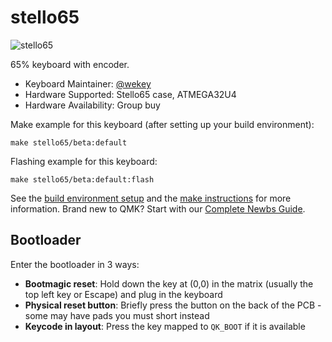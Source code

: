 # stello65

![stello65](https://i.imgur.com/dvzVYH1h.png)

65% keyboard with encoder.

* Keyboard Maintainer: [@wekey](https://github.com/wekey-dev)
* Hardware Supported: Stello65 case, ATMEGA32U4
* Hardware Availability: Group buy

Make example for this keyboard (after setting up your build environment):

    make stello65/beta:default

Flashing example for this keyboard:

    make stello65/beta:default:flash

See the [build environment setup](https://docs.qmk.fm/#/getting_started_build_tools) and the [make instructions](https://docs.qmk.fm/#/getting_started_make_guide) for more information. Brand new to QMK? Start with our [Complete Newbs Guide](https://docs.qmk.fm/#/newbs).

## Bootloader

Enter the bootloader in 3 ways:

* **Bootmagic reset**: Hold down the key at (0,0) in the matrix (usually the top left key or Escape) and plug in the keyboard
* **Physical reset button**: Briefly press the button on the back of the PCB - some may have pads you must short instead
* **Keycode in layout**: Press the key mapped to `QK_BOOT` if it is available
